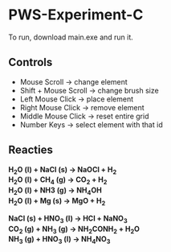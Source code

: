 # PWS-Experiment-C

To run, download main.exe and run it.

## Controls

- Mouse Scroll &rarr; change element
- Shift + Mouse Scroll &rarr; change brush size
- Left Mouse Click &rarr; place element
- Right Mouse Click &rarr; remove element
- Middle Mouse Click &rarr; reset entire grid
- Number Keys &rarr; select element with that id

## Reacties

**H<sub>2</sub>O (l) + NaCl (s) &rarr; NaOCl + H<sub>2</sub>** <br />
**H<sub>2</sub>O (l) + CH<sub>4</sub> (g) &rarr; CO<sub>2</sub> + H<sub>2</sub>** <br />
**H<sub>2</sub>O (l) + NH3 (g) &rarr; NH<sub>4</sub>OH** <br />
**H<sub>2</sub>O (l) + Mg (s) &rarr; MgO + H<sub>2</sub>** <br />

**NaCl (s) + HNO<sub>3</sub> (l) &rarr; HCl + NaNO<sub>3</sub>** <br />
**CO<sub>2</sub> (g) + NH<sub>3</sub> (g) &rarr; NH<sub>2</sub>CONH<sub>2</sub> + H<sub>2</sub>O** <br />
**NH<sub>3</sub> (g) + HNO<sub>3</sub> (l) &rarr; NH<sub>4</sub>NO<sub>3</sub>** <br />
